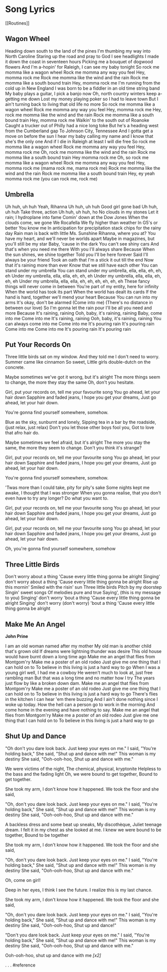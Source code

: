 # Song Lyrics
[[Routines]]

## Wagon Wheel
Heading down south to the land of the pines
I'm thumbing my way into North Caroline
Staring up the road and pray to God I see headlights
I made it down the coast in seventeen hours
Picking me a bouquet of dogwood flowers
And I'm a-hopin' for Raleigh, I can see my baby tonight
So rock me momma like a wagon wheel
Rock me momma any way you feel
Hey, momma rock me
Rock me momma like the wind and the rain
Rock me momma like a south bound train
Hey, momma rock me
I'm running from the cold up in New England
I was born to be a fiddler in an old time string band
My baby plays a guitar, I pick a banjo now
Oh, north country winters keep a-getting me down
Lost my money playing poker so I had to leave town
But I ain't turning back to living that old life no more
So rock me momma like a wagon wheel
Rock me momma any way you feel
Hey, momma rock me
Hey, rock me momma like the wind and the rain
Rock me momma like a south bound train
Hey, momma rock me
Walkin' to the south out of Roanoke
Caught a trucker out of Philly had a nice long toke
But he's a heading west from the Cumberland gap
To Johnson City, Tennessee
And I gotta get a move on before the sun
I hear my baby calling my name and I know that she's the only one
And if I die in Raleigh at least I will die free
So rock me momma like a wagon wheel
Rock me momma any way you feel
Hey, momma rock me
Oh, rock me momma like the wind and the rain
Rock me momma like a south bound train
Hey momma rock me
Oh, so rock me momma like a wagon wheel
Rock me momma any way you feel
Hey, momma rock me (mama rock me, mama rock me)
Rock me momma like the wind and the rain
Rock me momma like a south bound train
Hey, ey yeah momma rock me (you can rock me, rock me)

## Umbrella
Uh huh, uh huh
Yeah, Rihanna
Uh huh, uh huh 
Good girl gone bad
Uh huh, uh huh 
Take three, action
Uh huh, uh huh, ho
No clouds in my stones
Let it rain; I hydroplane into fame
Comin' down at the Dow Jones
When the clouds come, we gone
We Rocafella
We fly higher than weather
In G5's or better
You know me
In anticipation for precipitation stack chips for the rainy day
Rain man is back with little Ms. Sunshine
Rihanna, where you at?
You have my heart, and we'll never be worlds apart
Maybe in magazines, but you'll still be my star
Baby, 'cause in the dark
You can't see shiny cars
And that's when you need me there
With you I'll always share
Because
When the sun shines, we shine together
Told you I'll be here forever
Said I'll always be your friend
Took an oath that I'm a stick it out till the end
Now that it's raining more than ever
Know that we still have each other
You can stand under my umbrella
You can stand under my umbrella, ella, ella, eh, eh, eh
Under my umbrella, ella, ella, eh, eh, eh
Under my umbrella, ella, ella, eh, eh, eh
Under my umbrella, ella, ella, eh, eh, eh, eh, eh, eh
These fancy things will never come in between
You're part of my entity, here for infinity
When the world has took its part
When the world has dealt its cards
If the hand is hard, together we'll mend your heart
Because
You can run into my arms
It's okay, don't be alarmed
(Come into me)
(There's no distance in between our love)
So I'm gonna let the rain pour
I'll be all you need and more
Because
It's raining, raining
Ooh, baby, it's raining, raining
Baby, come into me
Come into me
It's raining, raining
Ooh, baby, it's raining, raining
You can always come into me
Come into me
It's pouring rain
It's pouring rain
Come into me
Come into me
It's pouring rain
It's pouring rain

## Put Your Records On
Three little birds sat on my window.
And they told me I don't need to worry.
Summer came like cinnamon
So sweet,
Little girls double-dutch on the concrete.

Maybe sometimes we've got it wrong, but it's alright
The more things seem to change, the more they stay the same
Oh, don't you hesitate.

Girl, put your records on, tell me your favourite song
You go ahead, let your hair down
Sapphire and faded jeans, I hope you get your dreams,
Just go ahead, let your hair down.

You're gonna find yourself somewhere, somehow.

Blue as the sky, sunburnt and lonely,
Sipping tea in a bar by the roadside,
(just relax, just relax)
Don't you let those other boys fool you,
Got to love that afro hair do.

Maybe sometimes we feel afraid, but it's alright
The more you stay the same, the more they seem to change.
Don't you think it's strange?

Girl, put your records on, tell me your favourite song
You go ahead, let your hair down
Sapphire and faded jeans, I hope you get your dreams,
Just go ahead, let your hair down.

You're gonna find yourself somewhere, somehow.

'Twas more than I could take, pity for pity's sake
Some nights kept me awake, I thought that I was stronger
When you gonna realise, that you don't even have to try any longer?
Do what you want to.

Girl, put your records on, tell me your favourite song
You go ahead, let your hair down
Sapphire and faded jeans, I hope you get your dreams,
Just go ahead, let your hair down.

Girl, put your records on, tell me your favourite song
You go ahead, let your hair down
Sapphire and faded jeans, I hope you get your dreams,
Just go ahead, let your hair down.

Oh, you're gonna find yourself somewhere, somehow

## Three Little Birds
Don't worry about a thing
'Cause every little thing gonna be alright
Singing' don't worry about a thing
'Cause every little thing gonna be alright
Rise up this mornin'
Smiled with the risin' sun
Three little birds
Pitch by my doorstep
Singin' sweet songs
Of melodies pure and true
Saying', (this is my message to you)
Singing' don't worry 'bout a thing
'Cause every little thing gonna be alright
Singing' don't worry (don't worry) 'bout a thing
'Cause every little thing gonna be alright

## Make Me An Angel
**John Prine**

I am an old woman named after my mother
My old man is another child that's grown old
If dreams were lightning thunder was desire
This old house would have burnt down a long time ago
Make me an angel that flies from Montgom'ry
Make me a poster of an old rodeo
Just give me one thing that I can hold on to
To believe in this living is just a hard way to go
When I was a young girl well, I had me a cowboy
He weren't much to look at, just free rambling man
But that was a long time and no matter how I try
The years just flow by like a broken down dam.
Make me an angel that flies from Montgom'ry
Make me a poster of an old rodeo
Just give me one thing that I can hold on to
To believe in this living is just a hard way to go
There's flies in the kitchen I can hear 'em there buzzing
And I ain't done nothing since I woke up today.
How the hell can a person go to work in the morning
And come home in the evening and have nothing to say.
Make me an angel that flies from Montgom'ry
Make me a poster of an old rodeo
Just give me one thing that I can hold on to
To believe in this living is just a hard way to go

## Shut Up and Dance

"Oh don't you dare look back.
Just keep your eyes on me."
I said, "You're holding back,"
She said, "Shut up and dance with me!"
This woman is my destiny
She said, "Ooh-ooh-hoo,
Shut up and dance with me."

We were victims of the night,
The chemical, physical, kryptonite
Helpless to the bass and the fading light
Oh, we were bound to get together,
Bound to get together.

She took my arm,
I don't know how it happened.
We took the floor and she said,

"Oh, don't you dare look back.
Just keep your eyes on me."
I said, "You're holding back,"
She said, "Shut up and dance with me!"
This woman is my destiny
She said, "Ooh-ooh-hoo,
Shut up and dance with me."

A backless dress and some beat up sneaks,
My discothèque, Juliet teenage dream.
I felt it in my chest as she looked at me.
I knew we were bound to be together,
Bound to be together

She took my arm,
I don't know how it happened.
We took the floor and she said,

"Oh, don't you dare look back.
Just keep your eyes on me."
I said, "You're holding back,"
She said, "Shut up and dance with me!"
This woman is my destiny
She said, "Ooh-ooh-hoo,
Shut up and dance with me."

Oh, come on girl!

Deep in her eyes,
I think I see the future.
I realize this is my last chance.

She took my arm,
I don't know how it happened.
We took the floor and she said,

"Oh, don't you dare look back.
Just keep your eyes on me."
I said, "You're holding back,"
She said, "Shut up and dance with me!"
This woman is my destiny
She said, "Ooh-ooh-hoo,
Shut up and dance!"

"Don't you dare look back.
Just keep your eyes on me."
I said, "You're holding back,"
She said, "Shut up and dance with me!"
This woman is my destiny
She said, "Ooh-ooh-hoo,
Shut up and dance with me."

Ooh-ooh-hoo, shut up and dance with me _[x2]_

.
.
.
#reference